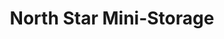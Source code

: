 ---
title: "North Star Mini-Storage"
url: /whitehorse/north-star-mini-storage-laberge-road-6/
shop: storage rental
---